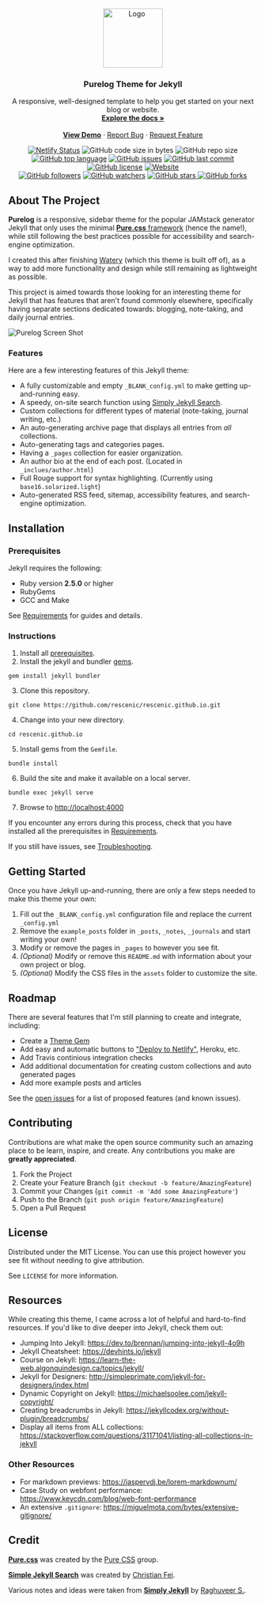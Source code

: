 <!-- PROJECT LOGO -->
<br />
<p align="center">
  <a href="https://github.com/rescenic/rescenic.github.io">
    <img src="./assets/profile.png" alt="Logo" width="120" height="120">
  </a>

  <h3 align="center">Purelog Theme for Jekyll</h3>

  <p align="center">
    A responsive, well-designed template to help you get started on your next blog or website.
    <br />
    <a href="https://github.com/rescenic/rescenic.github.io"><strong>Explore the docs »</strong></a>
    <br />
    <br />
    <strong><a href="https://purelog.netlify.app">View Demo</a></strong>
    ·
    <a href="https://github.com/rescenic/rescenic.github.io/issues">Report Bug</a>
    ·
    <a href="https://github.com/rescenic/rescenic.github.io/issues">Request Feature</a>
  </p>
</p>

<!-- BADGES -->
<p align="center">
<a href="https://app.netlify.com/sites/purelog/deploys"><img src="https://api.netlify.com/api/v1/badges/062e333f-9e9d-440d-9b40-16d11959793d/deploy-status" alt="Netlify Status"></a>
<img alt="GitHub code size in bytes" src="https://img.shields.io/github/languages/code-size/rescenic/rescenic.github.io">
<img alt="GitHub repo size" src="https://img.shields.io/github/repo-size/rescenic/rescenic.github.io">
<a href="https://github.com/rescenic/rescenic.github.io/search?l=html"><img alt="GitHub top language" src="https://img.shields.io/github/languages/top/rescenic/rescenic.github.io"></a>
<a href="https://github.com/rescenic/rescenic.github.io/issues"><img alt="GitHub issues" src="https://img.shields.io/github/issues/rescenic/rescenic.github.io"></a>
<a href="https://github.com/rescenic/rescenic.github.io/commits/main"><img alt="GitHub last commit" src="https://img.shields.io/github/last-commit/rescenic/rescenic.github.io"></a>
<a href="https://github.com/rescenic/rescenic.github.io/blob/main/LICENSE"><img alt="GitHub license" src="https://img.shields.io/github/license/rescenic/rescenic.github.io"></a>
<a href="https://purelog.netlify.app"><img alt="Website" src="https://img.shields.io/website?down_color=red&down_message=Offline%21&label=Status&up_color=darkgreen&up_message=Online%21&url=https%3A%2F%2Fpurelog.netlify.app"></a>
<br />
<a href="https://github.com/rescenic?tab=followers"><img alt="GitHub followers" src="https://img.shields.io/github/followers/rescenic?label=Follow%20Me%21&style=social"></a>
<a href="https://github.com/rescenic/rescenic.github.io/watchers"><img alt="GitHub watchers" src="https://img.shields.io/github/watchers/rescenic/rescenic.github.io?label=Watch%21&style=social"></a>
<a href="https://github.com/rescenic/rescenic.github.io/stargazers"><img alt="GitHub stars" src="https://img.shields.io/github/stars/rescenic/rescenic.github.io?label=Star%21&style=social"> </a>
<a href="https://github.com/rescenic/rescenic.github.io/network/members"><img alt="GitHub forks"src="https://img.shields.io/github/forks/rescenic/rescenic.github.io?label=Fork%21&style=social"></a>
</p>

<!-- ABOUT THE PROJECT -->

## About The Project

**Purelog** is a responsive, sidebar theme for the popular JAMstack generator Jekyll that only uses the minimal [**Pure.css** framework](https://github.com/pure-css/pure) (hence the name!), while still following the best practices possible for accessibility and search-engine optimization.

I created this after finishing [Watery](https://github.com/rescenic/watery) (which this theme is built off of), as a way to add more functionality and design while still remaining as lightweight as possible.

This project is aimed towards those looking for an interesting theme for Jekyll that has features that aren't found commonly elsewhere, specifically having separate sections dedicated towards: blogging, note-taking, and daily journal entries.

![Purelog Screen Shot](https://i.postimg.cc/NfxJvZgx/purelog2.png)

### Features

Here are a few interesting features of this Jekyll theme:

-   A fully customizable and empty `_BLANK_config.yml` to make getting up-and-running easy.
-   A speedy, on-site search function using [Simply Jekyll Search](https://github.com/christian-fei/Simple-Jekyll-Search).
-   Custom collections for different types of material (note-taking, journal writing, etc.)
-   An auto-generating archive page that displays all entries from _all_ collections.
-   Auto-generating tags and categories pages.
-   Having a `_pages` collection for easier organization.
-   An author bio at the end of each post. (Located in `_inclues/author.html`)
-   Full Rouge support for syntax highlighting. (Currently using `base16.solarized.light`)
-   Auto-generated RSS feed, sitemap, accessibility features, and search-engine optimization.

## Installation

### Prerequisites

Jekyll requires the following:

-   Ruby version **2.5.0** or higher
-   RubyGems
-   GCC and Make

See [Requirements](https://jekyllrb.com/docs/installation/#requirements) for guides and details.

### Instructions

1. Install all [prerequisites](https://jekyllrb.com/docs/installation/).
2. Install the jekyll and bundler [gems](https://jekyllrb.com/docs/ruby-101/#gems).

```
gem install jekyll bundler
```

3. Clone this repository.

```
git clone https://github.com/rescenic/rescenic.github.io.git
```

4. Change into your new directory.

```
cd rescenic.github.io
```

5. Install gems from the `Gemfile`.

```
bundle install
```

6. Build the site and make it available on a local server.

```
bundle exec jekyll serve
```

7. Browse to [http://localhost:4000](http://localhost:4000)

If you encounter any errors during this process, check that you have installed all the prerequisites in [Requirements](https://jekyllrb.com/docs/installation/#requirements).

If you still have issues, see [Troubleshooting](https://jekyllrb.com/docs/troubleshooting/#configuration-problems).

## Getting Started

Once you have Jekyll up-and-running, there are only a few steps needed to make this theme your own:

1. Fill out the `_BLANK_config.yml` configuration file and replace the current `_config.yml`
2. Remove the `example_posts` folder in `_posts`, `_notes`, `_journals` and start writing your own!
3. Modify or remove the pages in `_pages` to however you see fit.
4. _(Optional)_ Modify or remove this `README.md` with information about your own project or blog.
5. _(Optional)_ Modify the CSS files in the `assets` folder to customize the site.

<!-- ROADMAP -->

## Roadmap

There are several features that I'm still planning to create and integrate, including:

-   Create a [Theme Gem](https://jekyllrb.com/docs/themes/#publishing-your-theme)
-   Add easy and automatic buttons to ["Deploy to Netlify"](https://docs.netlify.com/site-deploys/create-deploys/#deploy-to-netlify-button), Heroku, etc.
-   Add Travis continious integration checks
-   Add additional documentation for creating custom collections and auto generated pages
-   Add more example posts and articles

See the [open issues](https://github.com/othneildrew/Best-README-Template/issues) for a list of proposed features (and known issues).

<!-- CONTRIBUTING -->

## Contributing

Contributions are what make the open source community such an amazing place to be learn, inspire, and create. Any contributions you make are **greatly appreciated**.

1. Fork the Project
2. Create your Feature Branch (`git checkout -b feature/AmazingFeature`)
3. Commit your Changes (`git commit -m 'Add some AmazingFeature'`)
4. Push to the Branch (`git push origin feature/AmazingFeature`)
5. Open a Pull Request

<!-- LICENSE -->

## License

Distributed under the MIT License. You can use this project however you see fit without needing to give attribution.

See `LICENSE` for more information.

## Resources

While creating this theme, I came across a lot of helpful and hard-to-find resources. If you'd like to dive deeper into Jekyll, check them out:

-   Jumping Into Jekyll: <https://dev.to/brennan/jumping-into-jekyll-4o9h>
-   Jekyll Cheatsheet: <https://devhints.io/jekyll>
-   Course on Jekyll: <https://learn-the-web.algonquindesign.ca/topics/jekyll/>
-   Jekyll for Designers: <http://simpleprimate.com/jekyll-for-designers/index.html>
-   Dynamic Copyright on Jekyll: <https://michaelsoolee.com/jekyll-copyright/>
-   Creating breadcrumbs in Jekyll: <https://jekyllcodex.org/without-plugin/breadcrumbs/>
-   Display all items from ALL collections: <https://stackoverflow.com/questions/31171041/listing-all-collections-in-jekyll>

### Other Resources

-   For markdown previews: <https://jaspervdj.be/lorem-markdownum/>
-   Case Study on webfont performance: <https://www.keycdn.com/blog/web-font-performance>
-   An extensive `.gitignore`: <https://miguelmota.com/bytes/extensive-gitignore/>

## Credit

[**Pure.css**](https://purecss.io/) was created by the [Pure CSS](https://github.com/pure-css) group.

[**Simple Jekyll Search**](https://github.com/christian-fei/Simple-Jekyll-Search) was created by [Christian Fei](https://github.com/christian-fei).

Various notes and ideas were taken from [**Simply Jekyll**](https://github.com/raghuveerdotnet/simply-jekyll) by [Raghuveer S.](https://github.com/raghuveerdotnet).
